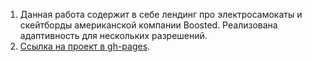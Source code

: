 1. Данная работа содержит в себе лендинг про электросамокаты и скейтборды американской компании Boosted. Реализована адаптивность для нескольких разрешений.
2. [Ссылка на проект в gh-pages](https://borishahn.github.io/boostedUSA/).
